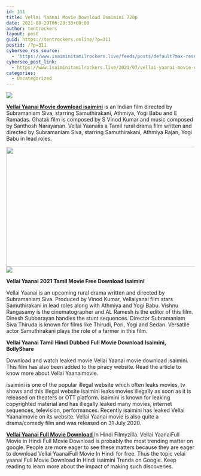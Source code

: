 ```yaml
---
id: 311
title: Vellai Yaanai Movie Download Isaimini 720p
date: 2021-08-29T06:20:33+00:00
author: tentrockers
layout: post
guid: https://tentrockers.online/?p=311
postid: /?p=311
cyberseo_rss_source:
  - 'https://www.isaiminitamilrockers.live/feeds/posts/default?max-results=150&start-index=1'
cyberseo_post_link:
  - https://www.isaiminitamilrockers.live/2021/07/vellai-yaanai-movie-download-isaimini.html
categories:
  - Uncategorized
---
```

<div class="media_block">
  <img src="https://1.bp.blogspot.com/-fyDR2Ii7vfY/YOsLjSd_z9I/AAAAAAAABBg/6kmXD3NqxIMtrPm1EOwSB5ao5_LFIbJiQCLcBGAsYHQ/s72-w579-h320-c/vellai-600x600.png" class="media_thumbnail" />
</div>

<meta content="Vellai Yaanai Movie download isaimini is an Indian film directed by Subramaniam Siva, starring Samuthirakani, Athmiya, Yogi Babu and E Rama..." name="twitter:description" />

  


<center>
</center>

**[Vellai Yaanai Movie download isaimini](https://www.tamilrockers.co.nz/vellai-yaanai-movie-download-isaimini/)** is an Indian film directed by Subramaniam Siva, starring Samuthirakani, Athmiya, Yogi Babu and E Ramadas. Ghatak film is composed by S Vinod Kumar and music composed by Santhosh Narayanan. Vellai Yaanaiis a Tamil rural drama film written and directed by Subramaniam Siva, starring Samuthirakani, Athmiya Rajan, Yogi Babu in lead roles.

<div class="separator">
  <a href="https://1.bp.blogspot.com/-fyDR2Ii7vfY/YOsLjSd_z9I/AAAAAAAABBg/6kmXD3NqxIMtrPm1EOwSB5ao5_LFIbJiQCLcBGAsYHQ/s600/vellai-600x600.png" imageanchor="1"><img loading="lazy" border="0" data-original-height="600" data-original-width="600" height="320" src="https://1.bp.blogspot.com/-fyDR2Ii7vfY/YOsLjSd_z9I/AAAAAAAABBg/6kmXD3NqxIMtrPm1EOwSB5ao5_LFIbJiQCLcBGAsYHQ/w579-h320/vellai-600x600.png" width="579" /></a>
</div>



<div class="separator">
  <a href="https://www.tamilrockers.co.nz/vellai-yaanai-movie-download-isaimini/" imageanchor="1"><img border="0" data-original-height="250" data-original-width="300" src="https://1.bp.blogspot.com/-nfbzYVobUik/YMlpOerzdgI/AAAAAAAAA3Y/aAupsOUs_WMY6Lv7R1OtZhI6OqaRh-YAwCPcBGAYYCw/s0/e854879156f0849f3d27a89db88ed039.png" /></a>
</div>

**Vellai Yaanai 2021 Tamil Movie Free Download Isaimini**

Vellai Yaanai is an upcoming rural drama written and directed by Subramaniam Siva. Produced by Vinod Kumar, Vellaiyanai film stars Samuthirakani in lead roles along with Athmiya and Yogi Babu. Vishnu Rangasamy is the cinematographer and AL Ramesh is the editor of this film. Dinesh Subbarayan handles the stunt sequences. Director Subramaniam Siva Thiruda is known for films like Thirudi, Pori, Yogi and Sedan. Versatile actor Samuthirakani plays the role of a farmer in this film.

**Vellai Yaanai Tamil Hindi Dubbed Full Movie Download Isaimini, BollyShare**

<div class="wp-block-image">
  <p>
    Download and watch leaked movie Vellai Yaanai movie download isaimini. This film has also been added to the piracy website. Read the article to know more about Vellai Yaanaimovie.
  </p>
  
  <p>
    isaimini is one of the popular illegal website which often leaks movies, tv shows and this illegal website isaimini leaks movies illegally as soon as it is released on theaters or OTT platform. isaimini is known for leaking copyrighted material and has illegally leaked many movies, internet sequences, television, performances. Recently isaimini has leaked Vellai Yaanaimovie on its website. Vellai Yaanai movie is also quite a drama/comedy film and was released on 31 July 2020.
  </p>
  
  <p>
    <a href="https://www.tamilrockers.co.nz/vellai-yaanai-full-movie-download-tamilrockers/"><strong>Vellai Yaanai Full Movie Download</strong>&nbsp;</a>In Hindi Filmyzilla. Vellai YaanaiFull Movie in Hindi Full Movie Download is probably the most trending matter on google. People are more eager to see these matters because they are eager to download Vellai YaanaiFull Movie In Hindi for free. Thus the topic velai yaanai Full Movie Download In Hindi isaimini Trends on Google. Keep reading to learn more about the impact of making such discoveries.
  </p>
</div>

<center>
</center>